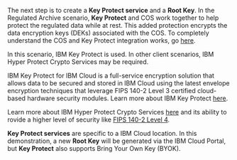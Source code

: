 The next step is to create a **Key Protect service** and a **Root Key**. In the Regulated Archive scenario, **Key Protect** and COS work together to help protect the regulated data while at rest. This added protection encrypts the data encryption keys (DEKs) associated with the COS. To completely understand the COS and Key Protect integration works, go <a href="https://cloud.ibm.com/docs/key-protect?topic=key-protect-integrate-cos#kp-cos-how" target="_blank">here</a>.

In this scenario, IBM Key Protect is used. In other client scenarios, IBM Hyper Protect Crypto Services may be required.

IBM Key Protect for IBM Cloud is a full-service encryption solution that allows data to be secured and stored in IBM Cloud using the latest envelope encryption techniques that leverage FIPS 140-2 Level 3 certified cloud-based hardware security modules. Learn more about IBM Key Protect <a href="https://www.ibm.com/cloud/key-protect?mhsrc=ibmsearch_a&mhq=IBM%20Key%20Protect" target="_blank">here</a>.

Learn more about IBM Hyper Protect Crypto Services <a href="https://www.ibm.com/cloud/hyper-protect-crypto?mhsrc=ibmsearch_a&mhq=hyper%20protect%20crypto%20services" target="_blank">here</a> and its ability to rovide a higher level of security like <a href="https://csrc.nist.gov/projects/cryptographic-module-validation-program/Certificate/34" target="_blank">FIPS 140-2 Level 4</a>.

**Key Protect services** are specific to a IBM Cloud location. In this demonstration, a new **Root Key** will be generated via the IBM Cloud Portal, but **Key Protect** also supports Bring Your Own Key (BYOK).
